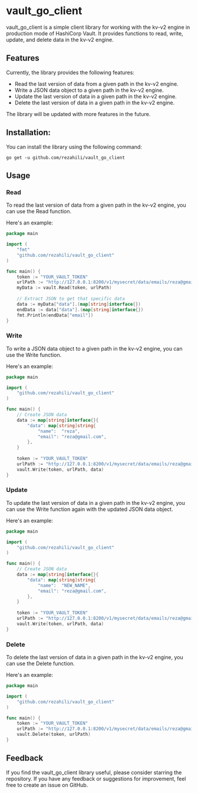# vault_go_client
vault_go_client is a simple client library for working with the kv-v2 engine in production mode of HashiCorp Vault. It provides functions to read, write, update, and delete data in the kv-v2 engine.
## Features
Currently, the library provides the following features:

* Read the last version of data from a given path in the kv-v2 engine.
* Write a JSON data object to a given path in the kv-v2 engine.
* Update the last version of data in a given path in the kv-v2 engine.
* Delete the last version of data in a given path in the kv-v2 engine.

The library will be updated with more features in the future.



## Installation:
You can install the library using the following command:
```
go get -u github.com/rezahili/vault_go_client
```
## Usage
### Read
To read the last version of data from a given path in the kv-v2 engine, you can use the Read function. 

Here's an example:
```go
package main

import (
	"fmt"
	"github.com/rezahili/vault_go_client"
)

func main() {
	token := "YOUR_VAULT_TOKEN"
	urlPath := "http://127.0.0.1:8200/v1/mysecret/data/emails/reza@gmail.com"
	myData := vault.Read(token, urlPath)
	
	// Extract JSON to get that specific data
	data := myData["data"].(map[string]interface{})
	endData := data["data"].(map[string]interface{})
	fmt.Println(endData["email"])
}

```
### Write
To write a JSON data object to a given path in the kv-v2 engine, you can use the Write function. 

Here's an example: 
```go
package main

import (
	"github.com/rezahili/vault_go_client"
)

func main() {
	// Create JSON data
	data := map[string]interface{}{
		"data": map[string]string{
			"name":  "reza",
			"email": "reza@gmail.com",
		},
	}
	
	token := "YOUR_VAULT_TOKEN"
	urlPath := "http://127.0.0.1:8200/v1/mysecret/data/emails/reza@gmail.com"
	vault.Write(token, urlPath, data)
}

```
### Update
To update the last version of data in a given path in the kv-v2 engine, you can use the Write function again with the updated JSON data object.

Here's an example:

```go
package main

import (
	"github.com/rezahili/vault_go_client"
)

func main() {
	// Create JSON data
	data := map[string]interface{}{
		"data": map[string]string{
			"name":  "NEW_NAME",
			"email": "reza@gmail.com",
		},
	}
	
	token := "YOUR_VAULT_TOKEN"
	urlPath := "http://127.0.0.1:8200/v1/mysecret/data/emails/reza@gmail.com"
	vault.Write(token, urlPath, data)
}

```
### Delete
To delete the last version of data in a given path in the kv-v2 engine, you can use the Delete function. 

Here's an example:
```go
package main

import (
	"github.com/rezahili/vault_go_client"
)

func main() {
	token := "YOUR_VAULT_TOKEN"
	urlPath := "http://127.0.0.1:8200/v1/mysecret/data/emails/reza@gmail.com"
	vault.Delete(token, urlPath)
}
```
## Feedback
If you find the vault_go_client library useful, please consider starring the repository. If you have any feedback or suggestions for improvement, feel free to create an issue on GitHub.
